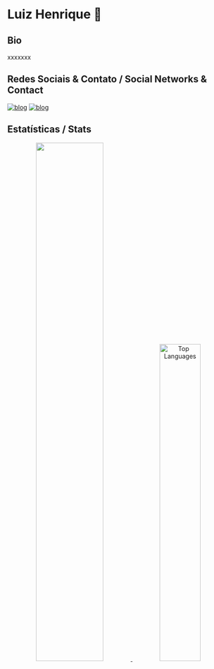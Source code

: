 # Luiz Henrique 👋

## Bio

xxxxxxx

## Redes Sociais & Contato / Social Networks & Contact

[![blog](https://img.shields.io/badge/Instagram-E4405F?style=for-the-badge&logo=instagram&logoColor=white)](https://www.instagram.com/luiz.linkezio/)
[![blog](https://img.shields.io/badge/LinkedIn-0077B5?style=for-the-badge&logo=linkedin&logoColor=white)](https://www.linkedin.com/in/lhbas)

## Estatísticas / Stats

<div align="center">
  <a href="https://github.com/luiz-linkezio">
  <img width= 55% src="https://github-readme-stats.vercel.app/api?username=luiz-linkezio&show_icons=true&theme=radical&hide=&alt="luiz-linkezio's GitHub stats""/>
  <img width= 43% src="https://github-readme-stats.vercel.app/api/top-langs/?username=luiz-linkezio&layout=compact&langs_count=6&&title_color=22c55e&text_color=ffffff&icon_color=10b981&bg_color=181824&hide_border=true&locale=en&custom_title=Top%20%Languages" alt="Top Languages""/>
<br>
